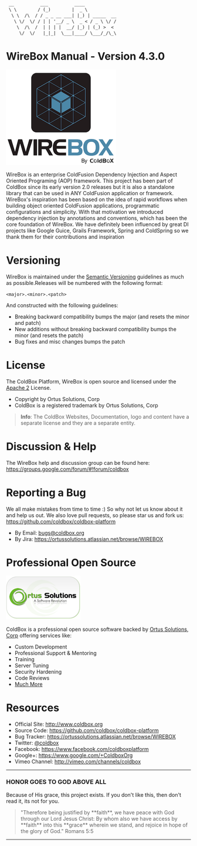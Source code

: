 ```
 __          ___          ____
 \ \        / (_)        |  _ \
  \ \  /\  / / _ _ __ ___| |_) | _____  __
   \ \/  \/ / | | '__/ _ \  _ < / _ \ \/ /
    \  /\  /  | | | |  __/ |_) | (_) >  <
     \/  \/   |_|_|  \___|____/ \___/_/\_\

```

# WireBox Manual - Version 4.3.0
![ColdBox Platform](images/WireBox.png)

WireBox is an enterprise ColdFusion Dependency Injection and Aspect Oriented Programing (AOP) framework. This project has been part of ColdBox since its early version 2.0 releases but it is also a standalone library that can be used in ANY ColdFusion application or framework. WireBox's inspiration has been based on the idea of rapid workflows when building object oriented ColdFusion applications, programmatic configurations and simplicity. With that motivation we introduced dependency injection by annotations and conventions, which has been the core foundation of WireBox. We have definitely been influenced by great DI projects like Google Guice, Grails Framework, Spring and ColdSpring so we thank them for their contributions and inspiration

# Versioning
WireBox is maintained under the [Semantic Versioning](http://semver.org) guidelines as much as possible.Releases will be numbered with the following format:

```
<major>.<minor>.<patch>
```

And constructed with the following guidelines:

* Breaking backward compatibility bumps the major (and resets the minor and patch)
* New additions without breaking backward compatibility bumps the minor (and resets the patch)
* Bug fixes and misc changes bumps the patch


# License
The ColdBox Platform, WireBox is open source and licensed under the [Apache 2](http://www.apache.org/licenses/LICENSE-2.0.html) License.

* Copyright by Ortus Solutions, Corp
* ColdBox is a registered trademark by Ortus Solutions, Corp


>**Info**: The ColdBox Websites, Documentation, logo and content have a separate license and they are a separate entity.

# Discussion & Help
The WireBox help and discussion group can be found here: https://groups.google.com/forum/#!forum/coldbox

# Reporting a Bug
We all make mistakes from time to time :) So why not let us know about it and help us out.  We also love pull requests, so please star us and fork us: https://github.com/coldbox/coldbox-platform

* By Email: [bugs@coldbox.org](mailto:bugs@coldbox.org)
* By Jira: https://ortussolutions.atlassian.net/browse/WIREBOX

# Professional Open Source

![Ortus Solutions, Corp](images/ortussolutions_button.png)

ColdBox is a professional open source software backed by [Ortus Solutions, Corp](http://www.ortussolutions.com/services) offering services like:
* Custom Development
* Professional Support & Mentoring
* Training
* Server Tuning
* Security Hardening
* Code Reviews
* [Much More](http://www.ortussolutions.com/services)

# Resources
* Official Site: http://www.coldbox.org
* Source Code: https://github.com/coldbox/coldbox-platform
* Bug Tracker: https://ortussolutions.atlassian.net/browse/WIREBOX
* Twitter: [@coldbox](http://www.twitter.com/coldbox)
* Facebook: https://www.facebook.com/coldboxplatform
* Google+: https://www.google.com/+ColdboxOrg
* Vimeo Channel: http://vimeo.com/channels/coldbox


---

### HONOR GOES TO GOD ABOVE ALL
Because of His grace, this project exists. If you don't like this, then don't read it, its not for you.

<blockquote>
"Therefore being justified by **faith**, we have peace with God through our Lord Jesus Christ:
By whom also we have access by **faith** into this **grace** wherein we stand, and rejoice in hope of the glory of God." Romans 5:5
</blockquote>

---






